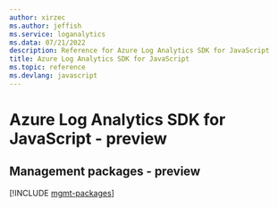 ```yaml
---
author: xirzec
ms.author: jeffish
ms.service: loganalytics
ms.data: 07/21/2022
description: Reference for Azure Log Analytics SDK for JavaScript
title: Azure Log Analytics SDK for JavaScript
ms.topic: reference
ms.devlang: javascript
---
```

# Azure Log Analytics SDK for JavaScript - preview

## Management packages - preview
[!INCLUDE [mgmt-packages](log-analytics-mgmt-index.md)]